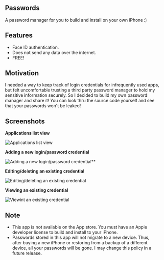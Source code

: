 Passwords
---------
A password manager for you to build and install on your own iPhone :)

Features
--------
* Face ID authentication.
* Does not send any data over the internet.
* FREE!

Motivation
----------
I needed a way to keep track of login credentials for infrequently used apps, but felt uncomfortable trusting a third party password manager to hold my sensitive information securely. So I decided to build my own password manager and share it! You can look thru the source code yourself and see that your passwords won't be leaked!

Screenshots
-----------

**Applications list view**

![Applications list view](https://github.com/jakehadar/Passwords/blob/master/screenshots/Screen%20Shot%202018-12-15%20at%207.47.12%20PM.png)

**Adding a new login/password credential**

![Adding a new login/password credential**](https://github.com/jakehadar/Passwords/blob/master/screenshots/Screen%20Shot%202018-12-15%20at%207.47.21%20PM.png)

**Editing/deleting an existing credential**

![Editing/deleting an existing credential](https://github.com/jakehadar/Passwords/blob/master/screenshots/Screen%20Shot%202018-12-15%20at%207.46.05%20PM.png)

**Viewing an existing credential**

![Viewint an existing credential](https://github.com/jakehadar/Passwords/blob/master/screenshots/Screen%20Shot%202018-12-15%20at%207.47.05%20PM.png)


Note
----
* This app is not available on the App store. You must have an Apple developer license to build and install to your iPhone.
* Passwords stored in this app will not migrate to a new device. Thus, after buying a new iPhone or restoring from a backup of a different device, all your passwords will be gone. I may change this policy in a future release.
